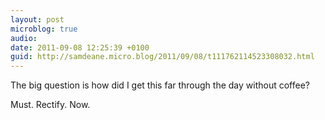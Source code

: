 ```yaml
---
layout: post
microblog: true
audio: 
date: 2011-09-08 12:25:39 +0100
guid: http://samdeane.micro.blog/2011/09/08/t111762114523308032.html
---
```

The big question is how did I get this far through the day without coffee? 

Must. Rectify. Now.
